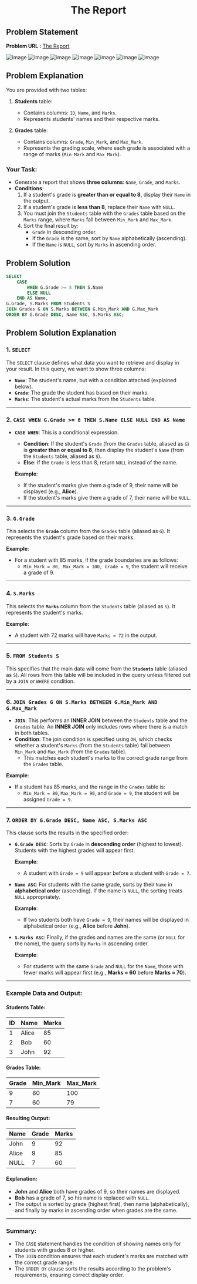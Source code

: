<h1 align='center'>The Report</h1>

## Problem Statement

**Problem URL :** [The Report](https://www.hackerrank.com/challenges/the-report/problem?isFullScreen=true)

![image](https://github.com/user-attachments/assets/410d323c-6c1a-4d4a-ae12-29e792ef31fd)
![image](https://github.com/user-attachments/assets/e789b0a7-3a1e-4515-9a45-56f1382ea6c2)
![image](https://github.com/user-attachments/assets/a8f4a156-f5c2-4744-8088-c4716edfe395)
![image](https://github.com/user-attachments/assets/9883239f-9ac4-4980-a926-4a4dfef42636)
![image](https://github.com/user-attachments/assets/c18e8ce7-6196-4e84-8414-59c8111f6599)
![image](https://github.com/user-attachments/assets/a97da54f-dc50-4d38-885b-19d86ac966d5)
![image](https://github.com/user-attachments/assets/10cd50e1-690a-4117-8cc4-2b1b6e532620)

## Problem Explanation
You are provided with two tables:

1. **Students** table:
   - Contains columns: `ID`, `Name`, and `Marks`.
   - Represents students' names and their respective marks.

2. **Grades** table:
   - Contains columns: `Grade`, `Min_Mark`, and `Max_Mark`.
   - Represents the grading scale, where each grade is associated with a range of marks (`Min_Mark` and `Max_Mark`).

### Your Task:
- Generate a report that shows **three columns**: `Name`, `Grade`, and `Marks`.
- **Conditions**:
  1. If a student's grade is **greater than or equal to 8**, display their `Name` in the output.
  2. If a student's grade is **less than 8**, replace their `Name` with `NULL`.
  3. You must join the `Students` table with the `Grades` table based on the `Marks` range, where `Marks` fall between `Min_Mark` and `Max_Mark`.
  4. Sort the final result by:
     - `Grade` in descending order.
     - If the `Grade` is the same, sort by `Name` alphabetically (ascending).
     - If the `Name` is `NULL`, sort by `Marks` in ascending order.

## Problem Solution
```sql
SELECT
    CASE 
        WHEN G.Grade >= 8 THEN S.Name
        ELSE NULL
    END AS Name,
G.Grade, S.Marks FROM Students S
JOIN Grades G ON S.Marks BETWEEN G.Min_Mark AND G.Max_Mark
ORDER BY G.Grade DESC, Name ASC, S.Marks ASC;
```

## Problem Solution Explanation

### 1. `SELECT`

The `SELECT` clause defines what data you want to retrieve and display in your result. In this query, we want to show three columns:

- **`Name`**: The student's name, but with a condition attached (explained below).
- **`Grade`**: The grade the student has based on their marks.
- **`Marks`**: The student's actual marks from the `Students` table.

---

### 2. `CASE WHEN G.Grade >= 8 THEN S.Name ELSE NULL END AS Name`

- **`CASE WHEN`**: This is a conditional expression.
  - **Condition**: If the student's `Grade` (from the `Grades` table, aliased as `G`) is **greater than or equal to 8**, then display the student's `Name` (from the `Students` table, aliased as `S`).
  - **Else**: If the `Grade` is less than 8, return `NULL` instead of the name.
  
  **Example**:
  - If the student's marks give them a grade of 9, their name will be displayed (e.g., **Alice**).
  - If the student's marks give them a grade of 7, their name will be `NULL`.

---

### 3. `G.Grade`

This selects the **`Grade`** column from the `Grades` table (aliased as `G`). It represents the student's grade based on their marks.

**Example**:
- For a student with 85 marks, if the grade boundaries are as follows:
  - `Min_Mark = 80, Max_Mark = 100, Grade = 9`, the student will receive a grade of 9.

---

### 4. `S.Marks`

This selects the **`Marks`** column from the `Students` table (aliased as `S`). It represents the student's marks.

**Example**:
- A student with 72 marks will have `Marks = 72` in the output.

---

### 5. `FROM Students S`

This specifies that the main data will come from the **`Students`** table (aliased as `S`). All rows from this table will be included in the query unless filtered out by a `JOIN` or `WHERE` condition.

---

### 6. `JOIN Grades G ON S.Marks BETWEEN G.Min_Mark AND G.Max_Mark`

- **`JOIN`**: This performs an **INNER JOIN** between the `Students` table and the `Grades` table. An **INNER JOIN** only includes rows where there is a match in both tables.
- **Condition**: The join condition is specified using `ON`, which checks whether a student's `Marks` (from the `Students` table) fall between `Min_Mark` and `Max_Mark` (from the `Grades` table).
  - This matches each student's marks to the correct grade range from the `Grades` table.

**Example**:
- If a student has 85 marks, and the range in the `Grades` table is:
  - `Min_Mark = 80`, `Max_Mark = 90`, and `Grade = 9`, the student will be assigned `Grade = 9`.

---

### 7. `ORDER BY G.Grade DESC, Name ASC, S.Marks ASC`

This clause sorts the results in the specified order:

- **`G.Grade DESC`**: Sorts by `Grade` in **descending order** (highest to lowest). Students with the highest grades will appear first.
  
  **Example**:
  - A student with `Grade = 9` will appear before a student with `Grade = 7`.

- **`Name ASC`**: For students with the same grade, sorts by their `Name` in **alphabetical order** (ascending). If the name is `NULL`, the sorting treats `NULL` appropriately.

  **Example**:
  - If two students both have `Grade = 9`, their names will be displayed in alphabetical order (e.g., **Alice** before **John**).

- **`S.Marks ASC`**: Finally, if the grades and names are the same (or `NULL` for the name), the query sorts by `Marks` in ascending order.

  **Example**:
  - For students with the same `Grade` and `NULL` for the `Name`, those with fewer marks will appear first (e.g., **Marks = 60** before **Marks = 70**).

---

### Example Data and Output:

#### **Students Table:**
| ID  | Name  | Marks |
|-----|-------|-------|
| 1   | Alice | 85    |
| 2   | Bob   | 60    |
| 3   | John  | 92    |

#### **Grades Table:**
| Grade | Min_Mark | Max_Mark |
|-------|----------|----------|
| 9     | 80       | 100      |
| 7     | 60       | 79       |

#### **Resulting Output:**
| Name  | Grade | Marks |
|-------|-------|-------|
| John  | 9     | 92    |
| Alice | 9     | 85    |
| NULL  | 7     | 60    |

#### Explanation:
- **John** and **Alice** both have grades of 9, so their names are displayed.
- **Bob** has a grade of 7, so his name is replaced with `NULL`.
- The output is sorted by grade (highest first), then name (alphabetically), and finally by marks in ascending order when grades are the same.

---

### Summary:
- The `CASE` statement handles the condition of showing names only for students with grades 8 or higher.
- The `JOIN` condition ensures that each student's marks are matched with the correct grade range.
- The `ORDER BY` clause sorts the results according to the problem's requirements, ensuring correct display order.
